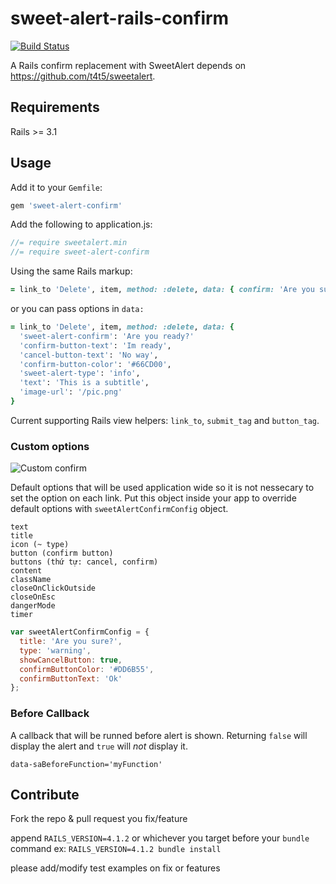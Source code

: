 sweet-alert-rails-confirm
=========================

[![Build Status](https://travis-ci.org/hoksilato/sweet-alert-rails-confirm.svg?branch=master)](http://travis-ci.org/hoksilato/sweet-alert-rails-confirm)


A Rails confirm replacement with SweetAlert depends on https://github.com/t4t5/sweetalert.

## Requirements

Rails >= 3.1

## Usage

Add it to your `Gemfile`:

```ruby
gem 'sweet-alert-confirm'
```

Add the following to application.js:

```javascript
//= require sweetalert.min
//= require sweet-alert-confirm
```

Using the same Rails markup:

```ruby
= link_to 'Delete', item, method: :delete, data: { confirm: 'Are you sure you want to delete this item?' }
```

or you can pass options in `data:`

```ruby
= link_to 'Delete', item, method: :delete, data: {
  'sweet-alert-confirm': 'Are you ready?'
  'confirm-button-text': 'Im ready',
  'cancel-button-text': 'No way',
  'confirm-button-color': '#66CD00',
  'sweet-alert-type': 'info',
  'text': 'This is a subtitle',
  'image-url': '/pic.png'
}
```

Current supporting Rails view helpers: `link_to`, `submit_tag` and `button_tag`.

### Custom options

![Custom confirm](https://cloud.githubusercontent.com/assets/5833678/4653700/14389916-54b0-11e4-9850-14ee970e9345.png)

Default options that will be used application wide so it is not nessecary to set the option on each link. Put this object inside your app to override default options with `sweetAlertConfirmConfig` object.

```
text
title
icon (~ type)
button (confirm button)
buttons (thứ tự: cancel, confirm)
content
className
closeOnClickOutside
closeOnEsc
dangerMode
timer
```

```Javascript
var sweetAlertConfirmConfig = {
  title: 'Are you sure?',
  type: 'warning',
  showCancelButton: true,
  confirmButtonColor: '#DD6B55',
  confirmButtonText: 'Ok'
};
```

### Before Callback

A callback that will be runned before alert is shown. Returning `false` will display the alert and `true` will _not_ display it.

`data-saBeforeFunction='myFunction'`

## Contribute

Fork the repo & pull request you fix/feature

append `RAILS_VERSION=4.1.2` or whichever you target before your `bundle` command ex: `RAILS_VERSION=4.1.2 bundle install`

please add/modify test examples on fix or features

